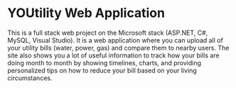 # YOUtility Web Application

This is a full stack web project on the Microsoft stack (ASP.NET, C#, MySQL, Visual Studio). It is a web application where you can upload all of your utility bills (water, power, gas) and compare them to nearby users. The site also shows you a lot of useful information to track how your bills are doing month to month by showing timelines, charts, and providing personalized tips on how to reduce your bill based on your living circumstances. 
